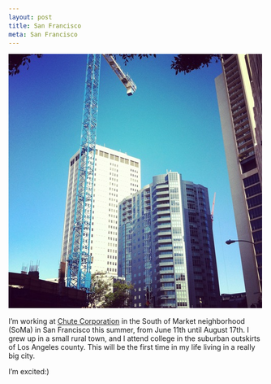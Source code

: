 ```yaml
---
layout: post
title: San Francisco
meta: San Francisco
---
```


![](/images/san-francisco.jpg)

I’m working at [Chute Corporation](http://getchute.com) in the South of Market neighborhood (SoMa) in San Francisco this summer, from June 11th until August 17th. I grew up in a small rural town, and I attend college in the suburban outskirts of Los Angeles county. This will be the first time in my life living in a really big city.

I’m excited:)
